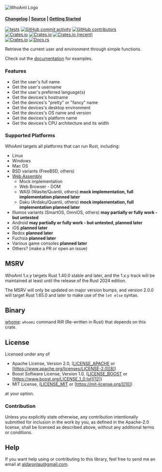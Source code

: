 ![WhoAmI Logo](https://raw.githubusercontent.com/ardaku/whoami/stable/res/icon.svg)

#### [Changelog][3] | [Source][4] | [Getting Started][5]

[![tests](https://github.com/ardaku/whoami/actions/workflows/ci.yml/badge.svg)](https://github.com/ardaku/whoami/actions/workflows/ci.yml)
[![GitHub commit activity](https://img.shields.io/github/commit-activity/y/ardaku/whoami)](https://github.com/ardaku/whoami/)
[![GitHub contributors](https://img.shields.io/github/contributors/ardaku/whoami)](https://github.com/ardaku/whoami/graphs/contributors)  
[![Crates.io](https://img.shields.io/crates/v/whoami)](https://crates.io/crates/whoami)
[![Crates.io](https://img.shields.io/crates/d/whoami)](https://crates.io/crates/whoami)
[![Crates.io (recent)](https://img.shields.io/crates/dr/whoami)](https://crates.io/crates/whoami)  
[![Crates.io](https://img.shields.io/crates/l/whoami)](https://github.com/ardaku/whoami/search?l=Text&q=license)
[![Docs.rs](https://docs.rs/whoami/badge.svg)](https://docs.rs/whoami/)

Retrieve the current user and environment through simple functions.

Check out the [documentation][0] for examples.

### Features
 - Get the user's full name
 - Get the user's username
 - Get the user's preferred language(s)
 - Get the devices's hostname
 - Get the devices's "pretty" or "fancy" name
 - Get the devices's desktop environment
 - Get the devices's OS name and version
 - Get the devices's platform name
 - Get the devices's CPU architecture and its width

### Supported Platforms
WhoAmI targets all platforms that can run Rust, including:
 - Linux
 - Windows
 - Mac OS
 - BSD variants (FreeBSD, others)
 - [Web Assembly](https://github.com/ardaku/whoami/blob/stable/WASM.md)
   - Mock implementation
   - Web Browser - DOM
   - WASI (Wasite/Quantii, others) **mock implementation, full implementation planned later**
   - Daku (Ardaku/Quantii, others) **mock implementation, full implementation planned later**
 - Illumos variants (SmartOS, OmniOS, others) **may partially or fully work - but untested**
 - Android **may partially or fully work - but untested, planned later**
 - iOS **planned later**
 - Redox **planned later**
 - Fuchsia **planned later**
 - Various game consoles **planned later**
 - Others? (make a PR or open an issue)

## MSRV
WhoAmI 1.x.y targets Rust 1.40.0 stable and later, and the 1.x.y track will
be maintained at least until the release of the Rust 2024 edition.

The MSRV will only be updated on major version bumps, and version 2.0.0 will
target Rust 1.65.0 and later to make use of the `let else` syntax.

## Binary
[whome](https://crates.io/crates/whome): `whoami` command RiR (Re-written in
Rust) that depends on this crate.

## License
Licensed under any of
 - Apache License, Version 2.0, ([LICENSE_APACHE][7]
   or [https://www.apache.org/licenses/LICENSE-2.0][8])
 - Boost Software License, Version 1.0, ([LICENSE_BOOST][11]
   or [https://www.boost.org/LICENSE_1_0.txt][12])
 - MIT License, ([LICENSE_MIT][9] or [https://mit-license.org/][10])

at your option.

### Contribution
Unless you explicitly state otherwise, any contribution intentionally submitted
for inclusion in the work by you, as defined in the Apache-2.0 license, shall be
licensed as described above, without any additional terms or conditions.

## Help
If you want help using or contributing to this library, feel free to send me an
email at [aldaronlau@gmail.com][13].

[0]: https://docs.rs/whoami
[1]: https://crates.io/crates/whoami
[2]: https://github.com/ardaku/whoami/actions?query=workflow%3Atests
[3]: https://github.com/ardaku/whoami/blob/stable/CHANGELOG.md
[4]: https://github.com/ardaku/whoami/
[5]: https://docs.rs/whoami#getting-started
[6]: https://aldaronlau.com/
[7]: https://github.com/ardaku/whoami/blob/stable/LICENSE_APACHE
[8]: https://www.apache.org/licenses/LICENSE-2.0
[9]: https://github.com/ardaku/whoami/blob/stable/LICENSE_MIT
[10]: https://mit-license.org/
[11]: https://github.com/ardaku/whoami/blob/stable/LICENSE_BOOST
[12]: https://www.boost.org/LICENSE_1_0.txt
[13]: mailto:aldaronlau@gmail.com
